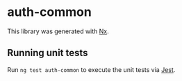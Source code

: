 # auth-common

This library was generated with [Nx](https://nx.dev).

## Running unit tests

Run `ng test auth-common` to execute the unit tests via [Jest](https://jestjs.io).

